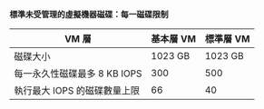 **標準未受管理的虛擬機器磁碟：每一磁碟限制**

| VM 層 | 基本層 VM | 標準層 VM |
| --- | --- | --- |
| 磁碟大小 |1023 GB |1023 GB |
| 每一永久性磁碟最多 8 KB IOPS |300 |500 |
| 執行最大 IOPS 的磁碟數量上限 |66 |40 |


